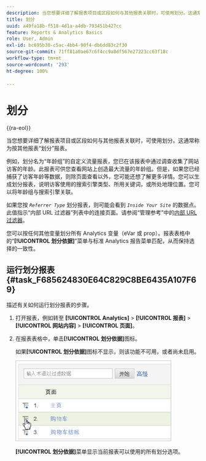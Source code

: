 ```yaml
---
description: 当您想要详细了解报表项目或区段如何与其他报表关联时，可使用划分。这通常称为按其他报表“划分”报表。
title: 划分
uuid: a49fa18b-f518-4d1a-a4db-793451b427cc
feature: Reports & Analytics Basics
role: User, Admin
exl-id: bc695b30-c5ac-4bb4-90f4-db6dd83c2f30
source-git-commit: 71ff81a0ae67c6f4cc9a8df567e27223cc63f18c
workflow-type: tm+mt
source-wordcount: '293'
ht-degree: 100%

---
```


# 划分

{{ra-eol}}

当您想要详细了解报表项目或区段如何与其他报表关联时，可使用划分。这通常称为按其他报表“划分”报表。

例如，划分名为“年龄组”的自定义流量报表，您已在该报表中通过调查收集了网站访客的年龄。此报表可供您查看网站上创造最大流量的年龄组。但是，如果您已经捕获了访客年龄等数据，则除页面查看以外，您可能还想了解更多详情。您可以生成划分报表，说明访客使用的搜索引擎类型、所用关键词，或所处地理位置。您可以将年龄组与搜索引擎关联。

如果您按 *`Referrer Type`* 划分报表，则可能会看到 *`Inside Your Site`* 的数据点。此值指示“内部 URL 过滤器”列表中的连接页面。请参阅“管理参考”中的[内部 URL 过滤器](/help/admin/admin/c-manage-report-suites/c-edit-report-suites/general/internal-url-filter-admin.md)。

您可以按任何其他变量划分所有 Analytics 变量（eVar 或 prop）。报表表格中的“**[!UICONTROL 划分依据]**”菜单与标准 Analytics 报告菜单匹配，从而保持选择的一致性。

## 运行划分报表 {#task_F685624830E64C829C8BE6435A107F69}

描述有关如何运行划分报表的步骤。

<!-- 

t_reports_breakdown.xml

 -->

1. 打开报表，例如转至 **[!UICONTROL Analytics]** > **[!UICONTROL 报表]** > **[!UICONTROL 网站内容]** > **[!UICONTROL 页面]**。
1. 在报表表格中，单击&#x200B;**[!UICONTROL 划分依据]**&#x200B;图标。

   如果&#x200B;**[!UICONTROL 划分依据]**&#x200B;图标不显示，则该功能不可用，或者尚未启用。

   ![](assets/breakdown.png)

   **[!UICONTROL 划分依据]**&#x200B;菜单显示当前报表可以使用的所有划分选项。
